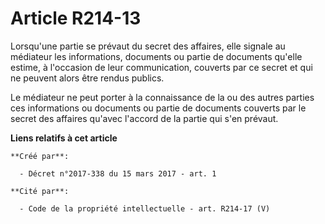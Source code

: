 # Article R214-13

Lorsqu'une partie se prévaut du secret des affaires, elle signale au médiateur les informations, documents ou partie de
documents qu'elle estime, à l'occasion de leur communication, couverts par ce secret et qui ne peuvent alors être rendus
publics.

Le médiateur ne peut porter à la connaissance de la ou des autres parties ces informations ou documents ou partie de
documents couverts par le secret des affaires qu'avec l'accord de la partie qui s'en prévaut.

**Liens relatifs à cet article**

	**Créé par**:

	  - Décret n°2017-338 du 15 mars 2017 - art. 1

	**Cité par**:

	  - Code de la propriété intellectuelle - art. R214-17 (V)
